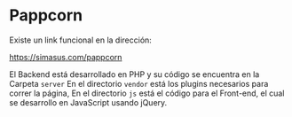 # Pappcorn

Existe un link funcional en la dirección:

<a href="https://simasus.com/pappcorn">https://simasus.com/pappcorn</a>

El Backend está desarrollado en PHP y su código se encuentra en la Carpeta <code>server</code>
En el directorio <code>vendor</code> está los plugins necesarios para correr la página,
En el directorio <code>js</code> está el código para el Front-end, el cual se desarrollo en JavaScript usando jQuery.

